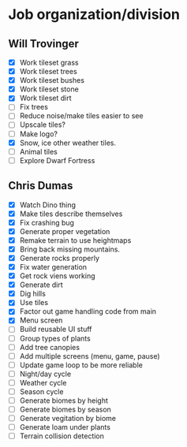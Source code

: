 # Job organization/division

## Will Trovinger

- [x] Work tileset grass
- [x] Work tileset trees
- [x] Work tileset bushes
- [x] Work tileset stone
- [x] Work tileset dirt
- [ ] Fix trees
- [ ] Reduce noise/make tiles easier to see
- [ ] Upscale tiles?
- [ ] Make logo?
- [x] Snow, ice other weather tiles.
- [ ] Animal tiles
- [ ] Explore Dwarf Fortress

## Chris Dumas

- [x] Watch Dino thing
- [x] Make tiles describe themselves
- [x] Fix crashing bug
- [x] Generate proper vegetation
- [x] Remake terrain to use heightmaps
- [x] Bring back missing mountains.
- [x] Generate rocks properly
- [x] Fix water generation
- [x] Get rock viens working
- [x] Generate dirt
- [x] Dig hills
- [x] Use tiles
- [x] Factor out game handling code from main
- [x] Menu screen
- [ ] Build reusable UI stuff
- [ ] Group types of plants
- [ ] Add tree canopies
- [ ] Add multiple screens (menu, game, pause)
- [ ] Update game loop to be more reliable
- [ ] Night/day cycle
- [ ] Weather cycle
- [ ] Season cycle
- [ ] Generate biomes by height
- [ ] Generate biomes by season
- [ ] Generate vegitation by biome
- [ ] Generate loam under plants
- [ ] Terrain collision detection
